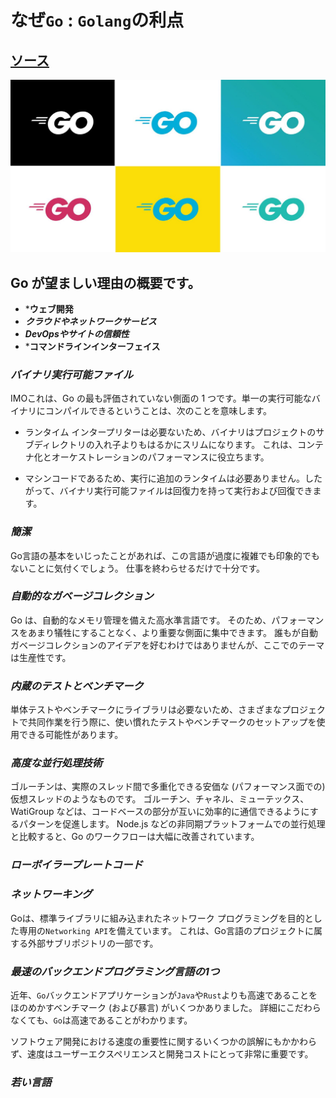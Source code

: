# なぜ`Go` : `Golang`の利点
## [ソース](https://medium.com/@julienetienne/why-go-the-benefits-of-golang-6c39ea6cff7e)

![images](/golang/images/golang.jpeg)

## Go が望ましい理由の概要です。

- ***ウェブ開発**
- ***クラウドやネットワークサービス***
- ***DevOpsやサイトの信頼性***
- ***コマンドラインインターフェイス**

### ***バイナリ実行可能ファイル***

IMOこれは、Go の最も評価されていない側面の 1 つです。単一の実行可能なバイナリにコンパイルできるということは、次のことを意味します。
- ランタイム インタープリターは必要ないため、バイナリはプロジェクトのサブディレクトリの入れ子よりもはるかにスリムになります。 これは、コンテナ化とオーケストレーションのパフォーマンスに役立ちます。

- マシンコードであるため、実行に追加のランタイムは必要ありません。したがって、バイナリ実行可能ファイルは回復力を持って実行および回復できます。

### ***簡潔***

Go言語の基本をいじったことがあれば、この言語が過度に複雑でも印象的でもないことに気付くでしょう。 仕事を終わらせるだけで十分です。

### ***自動的なガベージコレクション***

Go は、自動的なメモリ管理を備えた高水準言語です。 そのため、パフォーマンスをあまり犠牲にすることなく、より重要な側面に集中できます。 誰もが自動ガベージコレクションのアイデアを好むわけではありませんが、ここでのテーマは生産性です。

### ***内蔵のテストとベンチマーク***

単体テストやベンチマークにライブラリは必要ないため、さまざまなプロジェクトで共同作業を行う際に、使い慣れたテストやベンチマークのセットアップを使用できる可能性があります。

### ***高度な並行処理技術***

ゴルーチンは、実際のスレッド間で多重化できる安価な (パフォーマンス面での) 仮想スレッドのようなものです。 ゴルーチン、チャネル、ミューテックス、WatiGroup などは、コードベースの部分が互いに効率的に通信できるようにするパターンを促進します。 Node.js などの非同期プラットフォームでの並行処理と比較すると、Go のワークフローは大幅に改善されています。

### ***ローボイラープレートコード***

### ***ネットワーキング***
Goは、標準ライブラリに組み込まれたネットワーク プログラミングを目的とした専用の`Networking API`を備えています。 これは、Go言語のプロジェクトに属する外部サブリポジトリの一部です。

### ***最速のバックエンドプログラミング言語の1つ***

近年、`Go`バックエンドアプリケーションが`Java`や`Rust`よりも高速であることをほのめかすベンチマーク (および暴言) がいくつかありました。 詳細にこだわらなくても、`Go`は高速であることがわかります。

ソフトウェア開発における速度の重要性に関するいくつかの誤解にもかかわらず、速度はユーザーエクスペリエンスと開発コストにとって非常に重要です。

### ***若い言語***